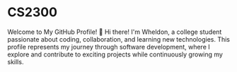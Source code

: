 # CS2300
Welcome to My GitHub Profile! 👋 Hi there! I'm Wheldon, a college student passionate about coding, collaboration, and learning new technologies. 
This profile represents my journey through software development, where I explore and contribute to exciting projects while continuously growing my skills.
